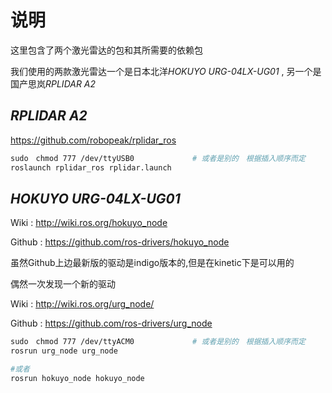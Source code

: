 # 说明

这里包含了两个激光雷达的包和其所需要的依赖包

我们使用的两款激光雷达一个是日本北洋*HOKUYO URG-04LX-UG01* , 另一个是国产思岚*RPLIDAR A2*



## *RPLIDAR A2*

https://github.com/robopeak/rplidar_ros

```bash
sudo　chmod 777 /dev/ttyUSB0             # 或者是别的　根据插入顺序而定
roslaunch rplidar_ros rplidar.launch
```



## *HOKUYO URG-04LX-UG01*

Wiki : http://wiki.ros.org/hokuyo_node

Github : https://github.com/ros-drivers/hokuyo_node

虽然Github上边最新版的驱动是indigo版本的,但是在kinetic下是可以用的

偶然一次发现一个新的驱动

Wiki : http://wiki.ros.org/urg_node/

Github :  https://github.com/ros-drivers/urg_node

```bash
sudo　chmod 777 /dev/ttyACM0             # 或者是别的　根据插入顺序而定
rosrun urg_node urg_node

#或者
rosrun hokuyo_node hokuyo_node
```

